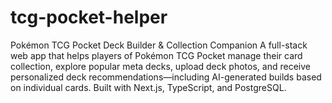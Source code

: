 # tcg-pocket-helper
Pokémon TCG Pocket Deck Builder &amp; Collection Companion A full-stack web app that helps players of Pokémon TCG Pocket manage their card collection, explore popular meta decks, upload deck photos, and receive personalized deck recommendations—including AI-generated builds based on individual cards. Built with Next.js, TypeScript, and PostgreSQL.
